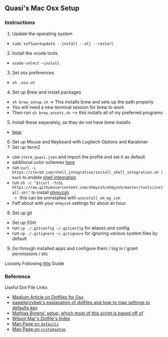 ## Quasi's Mac Osx Setup

### Instructions

1. Update the operating system
  * `sudo softwareupdate --install --all --restart`
2. Install the xcode tools
  * `xcode-select —install`
3. Set osx preferences
  * `sh .osx.sh`
4. Set up Brew and install packages
  * `sh brew_setup.sh` -> This installs brew and sets up the path properly
  * You will need a new terminal session for brew to work
  * Then run `sh brew_assets.sh` --> this installs all of my preferred programs
5. Install these separately, as they do not have brew installs
  * [bear](https://bear.app/)
6. Set up Mouse and Keyboard with Logitech Options and Karabiner
7. Set up iterm2
  * use `iterm_quasi.json` and import the profile and set it as default
  * additional color schemes [here](https://github.com/mbadolato/iTerm2-Color-Schemes/tree/master/schemes)
  * run `curl -L https://iterm2.com/shell_integration/install_shell_integration.sh | bash` to enable [shell integration](https://www.iterm2.com/documentation-shell-integration.html)
  * run `sh -c "$(curl -fsSL https://raw.githubusercontent.com/ohmyzsh/ohmyzsh/master/tools/install.sh)"` to install [ohmyzsh](https://github.com/ohmyzsh/ohmyzsh)
    * this can be uninstalled with `uninstall_oh_my_zsh`
  * Faff about with your `ohmyzsh` settings for about an hour
8. Set up git
  * Set up SSH
  * run `cp ./.gitconfig ~/.gitconfig` for aliases and config
  * run `cp ./.gitignore ~/.gitignore` for ignoring various system files by default
9. Go through installed apps and configure them / log in / grant permissions / etc

Loosely Following [this](https://sourabhbajaj.com/mac-setup/) Guide


### Reference
Useful Dot File Links
* [Medium Article on Dotfiles for Osx](https://medium.com/@webprolific/getting-started-with-dotfiles-43c3602fd789/ )
* [pawelgrzybek's explanation of dotfiles and how to map settings to defaults key](https://pawelgrzybek.com/change-macos-user-preferences-via-command-line/ )
* [Mathias Byrens' setup, which most of this script is based off of](https://github.com/mathiasbynens/dotfiles/blob/main/.macos)
* [Wilson Mar's Dotfile's Index](https://wilsonmar.github.io/dotfiles/)
* [Man Page on `defaults`](https://ss64.com/osx/defaults.html)
* [Man Page on `systemsetup`](https://ss64.com/osx/systemsetup.html)
